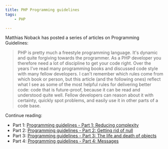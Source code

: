 ```yaml
---
title: PHP Programming guidelines
tags:
    - PHP

---
```


Matthias Noback has posted a series of articles on Programming Guidelines:

> PHP is pretty much a freestyle programming language. It's dynamic and quite forgiving towards the programmer. As a PHP developer you therefore need a lot of discipline to get your code right. Over the years I've read many programming books and discussed code style with many fellow developers. I can't remember which rules come from which book or person, but this article (and the following ones) reflect what I see as some of the most helpful rules for delivering better code: code that is future-proof, because it can be read and understood quite well. Fellow developers can reason about it with certainty, quickly spot problems, and easily use it in other parts of a code base.

Continue reading:

- Part 1: [Programming guidelines - Part 1: Reducing complexity](https://www.ibuildings.nl/blog/2016/01/programming-guidelines-php-developers-part-1-reducing-complexity)
- Part 2: [Programming guidelines - Part 2: Getting rid of null](https://www.ibuildings.nl/blog/2016/01/programming-guidelines-php-developers-part-2-getting-rid-null)
- Part 3: [Programming guidelines - Part 3: The life and death of objects](https://www.ibuildings.nl/blog/2016/02/programming-guidelines-part-3-the-life-and-death-objects)
- Part 4: [Programming guidelines - Part 4: Messages](https://www.ibuildings.nl/blog/2016/02/programming-guidelines-part-4-messages)
